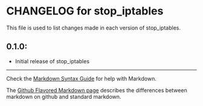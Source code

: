 # CHANGELOG for stop_iptables

This file is used to list changes made in each version of stop_iptables.

## 0.1.0:

* Initial release of stop_iptables

- - -
Check the [Markdown Syntax Guide](http://daringfireball.net/projects/markdown/syntax) for help with Markdown.

The [Github Flavored Markdown page](http://github.github.com/github-flavored-markdown/) describes the differences between markdown on github and standard markdown.
